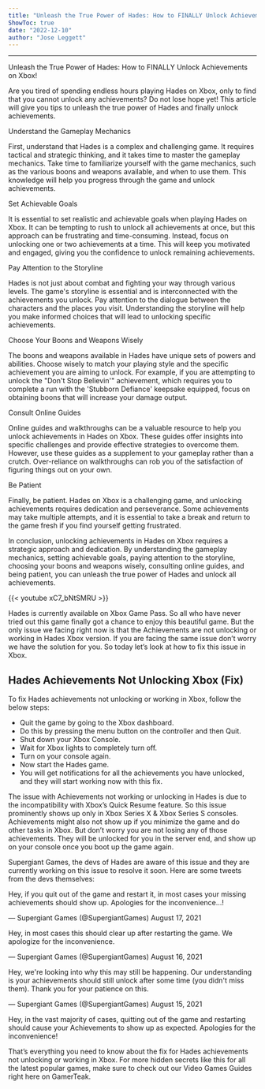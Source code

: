 ```yaml
---
title: "Unleash the True Power of Hades: How to FINALLY Unlock Achievements on Xbox!"
ShowToc: true 
date: "2022-12-10"
author: "Jose Leggett"
---
```

*****
Unleash the True Power of Hades: How to FINALLY Unlock Achievements on Xbox!

Are you tired of spending endless hours playing Hades on Xbox, only to find that you cannot unlock any achievements? Do not lose hope yet! This article will give you tips to unleash the true power of Hades and finally unlock achievements.

Understand the Gameplay Mechanics

First, understand that Hades is a complex and challenging game. It requires tactical and strategic thinking, and it takes time to master the gameplay mechanics. Take time to familiarize yourself with the game mechanics, such as the various boons and weapons available, and when to use them. This knowledge will help you progress through the game and unlock achievements.

Set Achievable Goals

It is essential to set realistic and achievable goals when playing Hades on Xbox. It can be tempting to rush to unlock all achievements at once, but this approach can be frustrating and time-consuming. Instead, focus on unlocking one or two achievements at a time. This will keep you motivated and engaged, giving you the confidence to unlock remaining achievements.

Pay Attention to the Storyline

Hades is not just about combat and fighting your way through various levels. The game's storyline is essential and is interconnected with the achievements you unlock. Pay attention to the dialogue between the characters and the places you visit. Understanding the storyline will help you make informed choices that will lead to unlocking specific achievements.

Choose Your Boons and Weapons Wisely

The boons and weapons available in Hades have unique sets of powers and abilities. Choose wisely to match your playing style and the specific achievement you are aiming to unlock. For example, if you are attempting to unlock the "Don't Stop Believin'" achievement, which requires you to complete a run with the 'Stubborn Defiance' keepsake equipped, focus on obtaining boons that will increase your damage output.

Consult Online Guides

Online guides and walkthroughs can be a valuable resource to help you unlock achievements in Hades on Xbox. These guides offer insights into specific challenges and provide effective strategies to overcome them. However, use these guides as a supplement to your gameplay rather than a crutch. Over-reliance on walkthroughs can rob you of the satisfaction of figuring things out on your own.

Be Patient

Finally, be patient. Hades on Xbox is a challenging game, and unlocking achievements requires dedication and perseverance. Some achievements may take multiple attempts, and it is essential to take a break and return to the game fresh if you find yourself getting frustrated.

In conclusion, unlocking achievements in Hades on Xbox requires a strategic approach and dedication. By understanding the gameplay mechanics, setting achievable goals, paying attention to the storyline, choosing your boons and weapons wisely, consulting online guides, and being patient, you can unleash the true power of Hades and unlock all achievements.

{{< youtube xC7_bNtSMRU >}} 



Hades is currently available on Xbox Game Pass. So all who have never tried out this game finally got a chance to enjoy this beautiful game. But the only issue we facing right now is that the Achievements are not unlocking or working in Hades Xbox version. If you are facing the same issue don’t worry we have the solution for you. So today let’s look at how to fix this issue in Xbox.
 
## Hades Achievements Not Unlocking Xbox (Fix)
 

 
To fix Hades achievements not unlocking or working in Xbox, follow the below steps:
 
- Quit the game by going to the Xbox dashboard.
 - Do this by pressing the menu button on the controller and then Quit.
 - Shut down your Xbox Console.
 - Wait for Xbox lights to completely turn off.
 - Turn on your console again.
 - Now start the Hades game.
 - You will get notifications for all the achievements you have unlocked, and they will start working now with this fix.

 
The issue with Achievements not working or unlocking in Hades is due to the incompatibility with Xbox’s Quick Resume feature. So this issue prominently shows up only in Xbox Series X & Xbox Series S consoles. Achievements might also not show up if you minimize the game and do other tasks in Xbox. But don’t worry you are not losing any of those achievements. They will be unlocked for you in the server end, and show up on your console once you boot up the game again.
 
Supergiant Games, the devs of Hades are aware of this issue and they are currently working on this issue to resolve it soon. Here are some tweets from the devs themselves:
 
Hey, if you quit out of the game and restart it, in most cases your missing achievements should show up. Apologies for the inconvenience…!
 
— Supergiant Games (@SupergiantGames) August 17, 2021
 
Hey, in most cases this should clear up after restarting the game. We apologize for the inconvenience.
 
— Supergiant Games (@SupergiantGames) August 16, 2021
 
Hey, we're looking into why this may still be happening. Our understanding is your achievements should still unlock after some time (you didn't miss them). Thank you for your patience on this.
 
— Supergiant Games (@SupergiantGames) August 15, 2021
 
Hey, in the vast majority of cases, quitting out of the game and restarting should cause your Achievements to show up as expected. Apologies for the inconvenience!
 
That’s everything you need to know about the fix for Hades achievements not unlocking or working in Xbox. For more hidden secrets like this for all the latest popular games, make sure to check out our Video Games Guides right here on GamerTeak.




